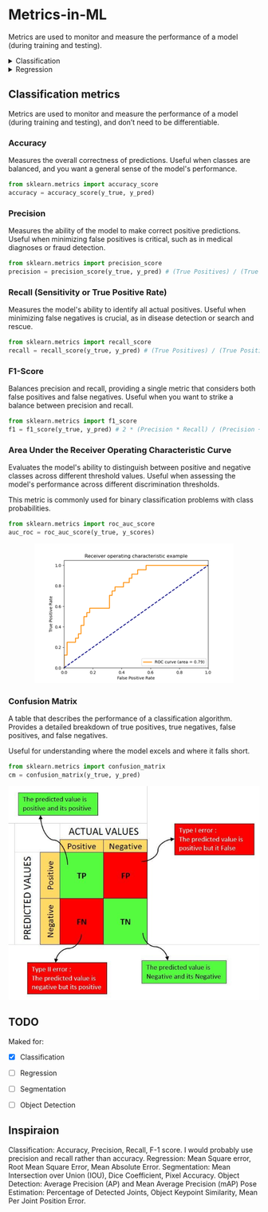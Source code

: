 # Metrics-in-ML

Metrics are used to monitor and measure the performance of a model (during training and testing).

<details>
  <summary>Classification</summary>

  1. [Accuracy](#Accuracy)
  2. [Precision](#Precision)
  3. [Recall](#Recall)
  4. [F1-Score](#F1-Score)
  5. [AUC-ROC](#AUC-ROC)
  6. [Confusion Matrix](#ConfusionMatrix)
</details>

<details>
  <summary>Regression</summary>

  1. [TODO](#Regression)
</details>




## Classification metrics <a name="introduction"></a>
Metrics are used to monitor and measure the performance of a model (during training and testing), and don’t need to be differentiable. 

### Accuracy <a name="Accuracy"></a>
Measures the overall correctness of predictions.
Useful when classes are balanced, and you want a general sense of the model's performance.
```python 
from sklearn.metrics import accuracy_score
accuracy = accuracy_score(y_true, y_pred)
```


### Precision <a name="Precision"></a>
Measures the ability of the model to make correct positive predictions.
Useful when minimizing false positives is critical, such as in medical diagnoses or fraud detection.
```python 
from sklearn.metrics import precision_score
precision = precision_score(y_true, y_pred) # (True Positives) / (True Positives + False Positives)
```


### Recall (Sensitivity or True Positive Rate) <a name="Recall"></a>
Measures the model's ability to identify all actual positives.
Useful when minimizing false negatives is crucial, as in disease detection or search and rescue.
```python 
from sklearn.metrics import recall_score
recall = recall_score(y_true, y_pred) # (True Positives) / (True Positives + False Negatives)
```


### F1-Score <a name="F1-Score"></a>
Balances precision and recall, providing a single metric that considers both false positives and false negatives.
Useful when you want to strike a balance between precision and recall.
```python 
from sklearn.metrics import f1_score
f1 = f1_score(y_true, y_pred) # 2 * (Precision * Recall) / (Precision + Recall)
```


### Area Under the Receiver Operating Characteristic Curve <a name="AUC-ROC"></a>
Evaluates the model's ability to distinguish between positive and negative classes across different threshold values.
Useful when assessing the model's performance across different discrimination thresholds.

This metric is commonly used for binary classification problems with class probabilities.
```python 
from sklearn.metrics import roc_auc_score
auc_roc = roc_auc_score(y_true, y_scores)
```
<p align="center">
  <img src="https://github.com/Asthera/Metrics-in-ML/blob/main/sphx_glr_plot_roc_thumb.png" title="hover text">
</p>


### Confusion Matrix <a name="ConfusionMatrix"></a>
A table that describes the performance of a classification algorithm.
Provides a detailed breakdown of true positives, true negatives, false positives, and false negatives.

Useful for understanding where the model excels and where it falls short.
```python 
from sklearn.metrics import confusion_matrix
cm = confusion_matrix(y_true, y_pred)
```
<p align="center">
  <img src="https://github.com/Asthera/Metrics-in-ML/blob/main/conf_matrix.jpg" title="hover text">
</p>


## TODO <a name="TODO"></a>
Maked for:
- [X] Classification
- [ ] Regression
- [ ] Segmentation
- [ ] Object Detection



## Inspiraion

Classification: Accuracy, Precision, Recall, F-1 score. I would probably use precision and recall rather than accuracy.
Regression: Mean Square error, Root Mean Square Error, Mean Absolute Error.
Segmentation: Mean Intersection over Union (IOU), Dice Coefficient, Pixel Accuracy.
Object Detection: Average Precision (AP) and Mean Average Precision (mAP)
Pose Estimation: Percentage of Detected Joints, Object Keypoint Similarity, Mean Per Joint Position Error.


